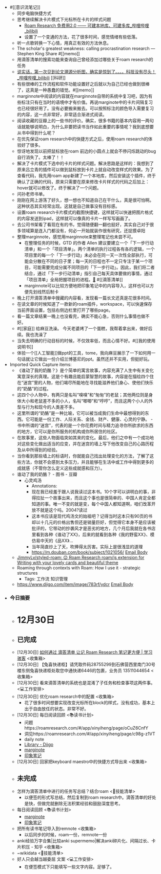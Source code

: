 - #[[意识流笔记]] 
    - 同步电脑快捷方式
    - 思考继续解决卡片模式下光标所在卡片的样式问题
        - [Roam Research 免费用2.0 —— 可建本地库、可建多库_哔哩哔哩_bilibili](https://www.bilibili.com/video/BV1ut4y1a7pc/?spm_id_from=333.788&vd_source=3d8ccab137cc879b5f9cbc14d68843ab)
        - 设置了一个变通的方法，花了很多时间，感觉情绪有些低落。
    - 听一点歌转换一下心情，用真正有效的方法休息。
    - The scholar's greatest weakness: calling procrastination research — Stephen King Share 
#[[memo]]
    - 用滴答清单的搜索功能来查询自己曾经添加过哪些关于roam research的任务
    - [说实话，第一次见到论文溯源分析图，确实是惊到了。。。。科技没有尽头！_哔哩哔哩_bilibili](https://www.bilibili.com/video/BV1J3411x7h1/?p=1&share_medium=android&share_plat=android&share_session_id=a8c0d13b-f96d-4734-a62d-82b46797e0cb&share_source=COPY&share_tag=s_i&timestamp=1642258147&unique_k=KQBZLdb&vd_source=3d8ccab137cc879b5f9cbc14d68843ab) [[科研]]
    - 有些很棒的工作流程和软件功能设置好之后就以为自己已经也做到很棒了，这真是一种愚蠢的错觉。#[[memo]]
    - marginnote中阅读的内容就在marginnote自带的系统中复习吧，因为有些标注只有在当时的语境中才有价值。再说marginote中的卡片间隔复习也已经很好用了。没有必要搬来搬去。可以按照标注的颜色导入需要复习的内容，这一点非常好，非常适合渐进式阅读。
    - 阅读收藏的豆瓣上的一些书的评价。确实，很多书籍的基本内容用一两句话就能够说明白，为什么非要把读书当作如此重要的事情呢？我到底想要从书中得到什么呢？
    - 在优先保证roam research中的快捷方式之后，使用roam research的体验好了很多。
    - 惊讶地发现以前把鼠标放在roam 前边的小圆点上就会不停闪烁跳动的bug自行消失了。太棒了！！
    - 解决了卡片模式下选中的卡片的样式问题。解决思路是这样的：我想到了原来吕立青的插件可以做到鼠标放到卡片上就自动改变样式的效果。为了查看代码，我先用roam app新建了一个本地库，然后安装这个插件，终于确认了正确的代码，原来只需要在原来修改卡片样式的代码之后加上：hover就可以修改了。终于解决了一个问题。
    - 问孙老师书单。
    - 刚刚在网上游荡了好久，想一想也不知道自己在干什么，真是很可怕啊。这种状态其实经常出现。这就是自己做事没有目标感。
    - 设置roam research卡片模式的截图快捷键，这样就可以快速把图片格式的内容发送到ipad，这样就可以像真的卡片一样写写画画了。
    - 去公司书架看了看现在有的书，觉得随便翻一翻也挺好，其实自己对于很多领域算是连入门都没有，何必一开始就装作很有研究，还捉摸卓阳
    - 整理marginnote，感觉用marginnote来整理笔记也未尝不可。
        - 在整理任务的时候，GTD 的作者 Allen 建议要建立一个「下一步行动清单」和一个「项目清单」。两个清单的执行过程各有各的逻辑，一个项目里的每一个「下一步行动」未必会在同一天一次性全部执行，可能会分散在不同的日子里；每一天的日程也不一定只专注于某一个项目，可能需要完成分属不同项目的「下一步行动」。因此，我们将二者结合，通过「下一步行动清单」指引自己每天具体要做的事情，通过「项目清单」全局把握项目的进程。[🔗](marginnote3app://note/BFF7DA9C-14EF-498A-9E49-1AB0323D618B) 
#[[滴答清单]]
        - marginnote可以比较方便地把印象笔记中的内容导入，这样也可以方便先划线然后制卡
    - 晚上打开滴答清单中搜藏的内容看，发现看一篇长文还真是花很多时间。
    - 在读文章的时候知道了一款新的roam插件，workspace，可以快速保存当前界面设置，包括右侧边栏里打开了哪些page。
    - 看一篇文章结果一晚上也没看完，确实不能心急，否则什么事情也做不好。
    - #[[家庭]] 给麻豆洗澡。
今天老婆烤了一个蛋糕，我帮着拿出来，做好后续。我也洗澡了
    - 当失去明确的行动目标的时候，不仅效率低，而且心情不好。#[[我的使用说明书]]
    - 体验一个[[人工智能]]做ppt的工具，tome，我向麻豆展示了一下如何用一句话就让它做出一份介绍兰博基尼的ppt。虽然还并不实用，但挺好玩。
- Imported Quick Capture items:
    - 《谁动了我的奶酪？》是个简单的寓言故事，内容充满了人生中有关变化寓意深长的真理。这是个有趣且能启蒙智慧的故事，内容是在描绘四个住在“迷宫”里的人物，他们竭尽所能地在寻找能滋养他们身心、使他们快乐的“奶酪”的过程。 
    - 这四个小人物中，有两只是名叫“嗅嗅”和“匆匆”的老鼠；其他两位则是身体大小和老鼠差不多的小人，名叫“唧唧”和“哼哼”，而且这两个小人的外型与行为和现今的人类差不多。 
    - 这里所谓的“奶酪”是一种比喻，它可以被当成我们生命中最想得到的东西。它可能是一份工作、人际关系、金钱、财产、健康、心灵的宁静。 - 书中所谓的“迷宫”，代表的是一个你花费时间与精力追寻你所欲求的东西的地方，它可以是你所服务的机构或你所居住的社区。 
    - 在故事里，这些人物面临突如其来的变化。最后，他们之中有一个成功地对这些变化做出适当的应变，并在迷宫的墙上写下他改变自己的心路历程及从中所得到的经验。 
    - 当你看到那些墙上的标语时，你就能自己找出处理变化的方法，了解了这些方法，你就不会感到太多压力，并且能够在生活中或工作中得到更多的成就感（不管你怎么定义这些成就感和压力）。
    - 谁动了我的奶酪？ - 图书 - 豆瓣
        - 心灵鸡汤
            - Annotations:
            - 现在我已经羞于跟人说我读过这本书。10个字可以讲明白的事，非得拉扯一个故事出来，而且这个事也是很简单的、中国人肯定全都知道的事。唯一不变的就是变，每个中国人都知道啊，咱们改革开放不就是这个吗。2004?读过
            - 这本书应该是现代鸡汤文的始祖吧？记得当时这本只有90页的书却以十几元的价格出售但还是销量巨好，但觉得它本身不是应该被批评的，它带动的抄袭风才是恶劣的地方，几个月后我就在各书店里看到各种《谁动了XX》，后来的就看到各种《我的野蛮XX》、模仿易中天的《品XX》…
            - 当年简直炒上了天，吹捧得太厉害。实际上是很浅显的道理
            - https://m.douban.com/book/subject/1021056/ [Email Body](https://files.todoist.com/k5prCUW9wtTO3BV1bnnjqEN1eOaFBsSVOMQTeZ100K_rIZo2FWywu-zTLwQ_XI7u/by/21878347/as/file.html)
    - [JimmyLv/styled-roam: 😉 Roam Research roam/js extension for Writing with your lovely cards and beautiful theme](https://github.com/JimmyLv/styled-roam)
    - Roaming through contexts with Roam: How I use it - strategic structures
        - Tags: 工作流 知识管理
    - https://www.diigo.com/item/image/783rf/ydcr [Email Body](https://files.todoist.com/RjI0qhtdoZIkFhmB92MmsH0h6qa_t7rrqF5S3jl8BDdYVcNObNJKxNNQcmbM-JN-/by/21878347/as/file.html)
- ### 今日摘要
    - # 12月30日
    - ## 已完成
    - [12月30日] [如何通过 滴答清单 让记 Roam Research 笔记更方便 | 学习骇客](http://mp.weixin.qq.com/s?__biz=MzU2NDI1Mzg2NQ==&mid=2247493606&idx=1&sn=833a773e6c68312ca5cbd9c60a78ca3d&chksm=fc4f6220cb38eb36296ed54108bf80881fe04f182137832422f81cf8b2f004611a9a4a253dc2&mpshare=1&scene=1&srcid=0616IDKK388HW5goAs1i92qw&sharer_sharetime=1655378267322&sharer_shareid=c51b7b13a0b085484bc7a81d87b76e86#rd) <收集箱>
    - [12月30日] 【兔喜快递柜】请凭取件码28755299到石佛营西里南门30号楼东侧兔喜快递柜处取您中通快递6446的包裹，业务员 13511044654 <收集箱>
    - [12月30日] 看来滴答清单的系统也是混淆了子任务和检查事项这两件事。 <💻工作安排>
    - [12月30日] 优化roam research中的配置 <收集箱>
        - 花了很多时间想要实现改变光标所在block的样式，没有成功，基本上出于自由放任的状态。非常不好。 
    - [12月30日] 每日阅读回顾 <📚读书计划>
        - 问题https://roamresearch.com/#/app/xinyiheng/page/oCuZ6CnfY
        - 洞见https://roamresearch.com/#/app/xinyiheng/page/c98g-z1VT
        - daily note
        - [Library - Diigo](https://www.diigo.com/user/wangxiaohui19880214)
        - [marginote](marginnote3app://notebook/CE7FD73B-CE79-41C4-B58E-27755C2A032B)
        - [印象笔记](https://app.yinxiang.com/shard/s63/nl/13797828/cbc753bc-662d-43d3-9f07-c03f756c4074/)
    - [12月30日] 回家把keyboard maestro中的快捷方式导出来 <收集箱>
    - ## 未完成
    - 怎样为滴答清单中进行的任务写总结？结合roam <🎨技能清单>
        - 以便签的形式写总结，然后复制到roam research中。滴答清单的好处是快，但做完就删除无法积累经验和鼓励深度思考。
    - 每日阅读回顾 <📚读书计划>
        - [marginote](marginnote3app://notebook/CE7FD73B-CE79-41C4-B58E-27755C2A032B)
        - [印象笔记](https://app.yinxiang.com/shard/s63/nl/13797828/cbc753bc-662d-43d3-9f07-c03f756c4074/)
    - 把所有读书笔记导入到remnote <收集箱>
        - 以后同步的时候，roam一份，remnote一份
    - anki经验万字合集|比较anki supermemo|解决anki碎片化、间隔过长、卡片积压 - 知乎 <收集箱>
    - ~wikidata <🎨技能清单>
    - 好人只会越当越委屈 文案 <💻工作安排>
        - 在便签模式下只能填写一些文字内容。足够了。
